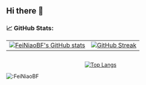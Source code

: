 ## Hi there 👋

### 📈 GitHub Stats:



<div id="title" align=center>
  
|                                                                                                                                         |                                                                                                                        |
|-----------------------------------------------------------------------------------------------------------------------------------------|---------------------------------------------------------------------------------------------------------------------------|
|  [![FeiNiaoBF's GitHub stats](https://github-readme-stats.vercel.app/api?username=FeiNiaoBF&show_icons=true&theme=merko&hide_border=true)](https://github.com/FeiNiaoBF/github-readme-stats)   |    [![GitHub Streak](https://github-readme-streak-stats.herokuapp.com?user=FeiNiaoBF&theme=merko&hide_border=true)](https://git.io/streak-stats)   |  

## 
[![Top Langs](https://github-readme-stats.vercel.app/api/top-langs/?username=FeiNiaoBF&layout=donut&theme=merko&hide_border=true)](https://github.com/anuraghazra/github-readme-stats) 

</div>


![:FeiNiaoBF](https://count.getloli.com/get/@:FeiNiaoBF?theme=gelbooru)

